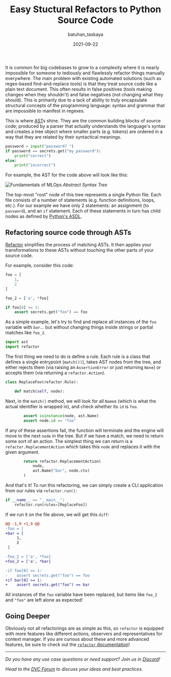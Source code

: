 ﻿---
title: Easy Stuctural Refactors to Python Source Code
date: 2021-09-22
description: |
  Simple, hassle-free, dependency-free, AST based source code refactoring toolkit.

descriptionLong: |
  [Refactor](https://github.com/isidentical/refactor) is a source code 
  refactoring engine. By taking advantage of the Python standard library's
  [AST](https://docs.python.org/3/library/ast.html) module, we can find-and-fix
  patterns in massive codebases.

picture: 2021-09-22/ast.png
author: batuhan_taskaya
commentsUrl: https://discuss.dvc.org/t/easy-structural-refactors-to-python-source-code/895
tags:
  - Refactor
  - AST
---

It is common for big codebases to grow to a complexity where it is nearly
impossible for someone to tediously and flawlessly refactor things manually
everywhere. The main problem with existing automated solutions (such as
regex-based find-and-replace tools) is that they treat source code like a plain
text document. This often results in false positives (tools making changes when
they shouldn't) and false negatives (not changing what they should). This is
primarily due to a lack of ability to truly encapsulate structural concepts of
the programming language: syntax and grammar that are impossible to manifest in
regexes.

This is where [AST](https://en.wikipedia.org/wiki/Abstract_syntax_tree)s shine.
They are the common building blocks of source code; produced by a parser that
actually understands the language's syntax and creates a tree object where
smaller parts (e.g. tokens) are ordered in a way that they are related by their
syntactical meanings.

```python
password = input("password? ")
if password == secrets.get("my_password"):
    print("correct")
else:
    print("incorrect")
```

For example, the AST for the code above will look like this:

![Fundamentals of MLOps](/uploads/images/2021-09-22/ast.png) _Abstract Syntax
Tree_

The top-most "root" node of this tree represents a single Python file. Each file
consists of a number of statements (e.g. function definitions, loops, etc.). For
our example we have only 2 statements: an assignment (to `password`), and an
`if` statement. Each of these statements in turn has child nodes as defined by
[Python's ASDL](https://docs.python.org/3/library/ast.html#abstract-grammar).

## Refactoring source code through ASTs

[Refactor](https://github.com/isidentical/refactor) simplifies the process of
matching ASTs. It then applies your transformations to these ASTs without
touching the other parts of your source code.

For example, consider this code:

```python
foo = [
    1,
    2
]

foo_2 = ['a', *foo]

if foo[0] >= 1:
    assert secrets.get("foo") == foo
```

As a simple example, let's try to find and replace all instances of the `foo`
variable with `bar`... but without changing things inside strings or partial
matches like `foo_2`.

```python
import ast
import refactor
```

The first thing we need to do is define a rule. Each rule is a class that
defines a single entrypoint (`match())`), takes AST nodes from the tree, and
either rejects them (via raising an `AssertionError` or just returning `None`)
or accepts them (via returning a `refactor.Action`).

```python
class ReplaceFoo(refactor.Rule):

    def match(self, node):
```

Next, in the `match()` method, we will look for all `Name`s (which is what the
actual identifier is wrapped in), and check whether its `id` is `foo`.

```python
        assert isinstance(node, ast.Name)
        assert node.id == "foo"
```

If any of these assertions fail, the function will terminate and the engine will
move to the next `node` in the tree. But if we have a match, we need to return
some sort of an action. The simplest thing we can return is a
`refactor.ReplacementAction` which takes this `node` and replaces it with the
given argument.

```python
        return refactor.ReplacementAction(
            node,
            ast.Name("bar", node.ctx)
        )
```

And that's it! To run this refactoring, we can simply create a CLI application
from our rules via `refactor.run()`:

```python
if __name__ == "__main__":
    refactor.run(rules=[ReplaceFoo])
```

If we run it on the file above, we will get this `diff`:

```diff
@@ -1,9 +1,9 @@
-foo = [
+bar = [
     1,
     2
 ]

-foo_2 = ['a', *foo]
+foo_2 = ['a', *bar]

-if foo[0] >= 1:
-    assert secrets.get("foo") == foo
+if bar[0] >= 1:
+    assert secrets.get("foo") == bar
```

All instances of the `foo` variable have been replaced, but items like `foo_2`
and `"foo"` are left alone as expected!

## Going Deeper

Obviously not all refactorings are as simple as this, so `refactor` is equipped
with more features like different actions, observers and representatives for
context manager. If you are curious about these and more advanced features, be
sure to check out the
[`refactor` documentation](https://refactor.readthedocs.io/en/latest)!

---

_Do you have any use case questions or need support? Join us in
[Discord](https://discord.com/invite/dvwXA2N)!_

_Head to the [DVC Forum](https://discuss.dvc.org/) to discuss your ideas and
best practices._
